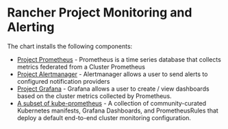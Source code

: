 # Rancher Project Monitoring and Alerting

The chart installs the following components:

- [Project Prometheus]() - Prometheus is a time series database that collects metrics federated from a Cluster Prometheus
- [Project Alertmanager]() - Alertmanager allows a user to send alerts to configured notification providers
- [Project Grafana](https://github.com/helm/charts/tree/master/stable/grafana) - Grafana allows a user to create / view dashboards based on the cluster metrics collected by Prometheus.
- [A subset of kube-prometheus](https://github.com/prometheus-operator/kube-prometheus/) - A collection of community-curated Kubernetes manifests, Grafana Dashboards, and PrometheusRules that deploy a default end-to-end cluster monitoring configuration.


